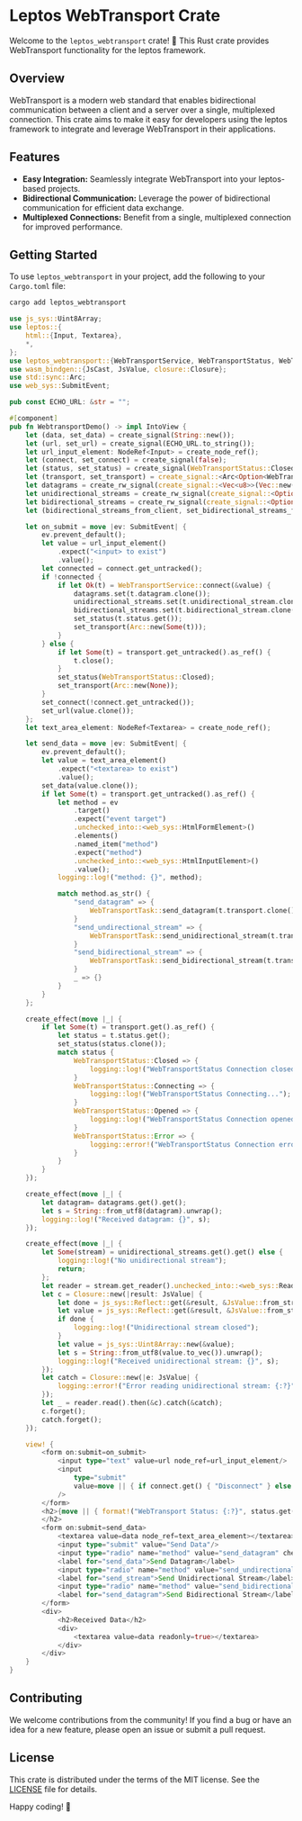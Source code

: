 # Leptos WebTransport Crate

Welcome to the `leptos_webtransport` crate! 🚀 This Rust crate provides WebTransport functionality for the leptos framework.

## Overview

WebTransport is a modern web standard that enables bidirectional communication between a client and a server over a single, multiplexed connection. This crate aims to make it easy for developers using the leptos framework to integrate and leverage WebTransport in their applications.

## Features

- **Easy Integration:** Seamlessly integrate WebTransport into your leptos-based projects.
- **Bidirectional Communication:** Leverage the power of bidirectional communication for efficient data exchange.
- **Multiplexed Connections:** Benefit from a single, multiplexed connection for improved performance.

## Getting Started

To use `leptos_webtransport` in your project, add the following to your `Cargo.toml` file:

```sh
cargo add leptos_webtransport
```

```rust
use js_sys::Uint8Array;
use leptos::{
    html::{Input, Textarea},
    *,
};
use leptos_webtransport::{WebTransportService, WebTransportStatus, WebTransportTask};
use wasm_bindgen::{JsCast, JsValue, closure::Closure};
use std::sync::Arc;
use web_sys::SubmitEvent;

pub const ECHO_URL: &str = "";

#[component]
pub fn WebtransportDemo() -> impl IntoView {
    let (data, set_data) = create_signal(String::new());
    let (url, set_url) = create_signal(ECHO_URL.to_string());
    let url_input_element: NodeRef<Input> = create_node_ref();
    let (connect, set_connect) = create_signal(false);
    let (status, set_status) = create_signal(WebTransportStatus::Closed);
    let (transport, set_transport) = create_signal::<Arc<Option<WebTransportTask>>>(Arc::new(None));
    let datagrams = create_rw_signal(create_signal::<Vec<u8>>(Vec::new()).0);
    let unidirectional_streams = create_rw_signal(create_signal::<Option<_>>(None).0);
    let bidirectional_streams = create_rw_signal(create_signal::<Option<_>>(None).0);
    let (bidirectional_streams_from_client, set_bidirectional_streams_from_client) = create_signal::<Vec<u8>>(Vec::new());

    let on_submit = move |ev: SubmitEvent| {
        ev.prevent_default();
        let value = url_input_element()
            .expect("<input> to exist")
            .value();
        let connected = connect.get_untracked();
        if !connected {
            if let Ok(t) = WebTransportService::connect(&value) {
                datagrams.set(t.datagram.clone());
                unidirectional_streams.set(t.unidirectional_stream.clone());
                bidirectional_streams.set(t.bidirectional_stream.clone());
                set_status(t.status.get());
                set_transport(Arc::new(Some(t)));
            }
        } else {
            if let Some(t) = transport.get_untracked().as_ref() {
                t.close();
            }
            set_status(WebTransportStatus::Closed);
            set_transport(Arc::new(None));
        }
        set_connect(!connect.get_untracked());
        set_url(value.clone());
    };
    let text_area_element: NodeRef<Textarea> = create_node_ref();

    let send_data = move |ev: SubmitEvent| {
        ev.prevent_default();
        let value = text_area_element()
            .expect("<textarea> to exist")
            .value();
        set_data(value.clone());
        if let Some(t) = transport.get_untracked().as_ref() {
            let method = ev
                .target()
                .expect("event target")
                .unchecked_into::<web_sys::HtmlFormElement>()
                .elements()
                .named_item("method")
                .expect("method")
                .unchecked_into::<web_sys::HtmlInputElement>()
                .value();
            logging::log!("method: {}", method);

            match method.as_str() {
                "send_datagram" => {
                    WebTransportTask::send_datagram(t.transport.clone(), value.as_bytes().to_vec());
                }
                "send_undirectional_stream" => {
                    WebTransportTask::send_unidirectional_stream(t.transport.clone(), value.as_bytes().to_vec());
                }
                "send_bidirectional_stream" => {
                    WebTransportTask::send_bidirectional_stream(t.transport.clone(), value.as_bytes().to_vec(), set_bidirectional_streams_from_client.clone());
                }
                _ => {}
            }
        }
    };

    create_effect(move |_| {
        if let Some(t) = transport.get().as_ref() {
            let status = t.status.get();
            set_status(status.clone());
            match status {
                WebTransportStatus::Closed => {
                    logging::log!("WebTransportStatus Connection closed");
                }
                WebTransportStatus::Connecting => {
                    logging::log!("WebTransportStatus Connecting...");
                }
                WebTransportStatus::Opened => {
                    logging::log!("WebTransportStatus Connection opened");
                }
                WebTransportStatus::Error => {
                    logging::error!("WebTransportStatus Connection error");
                }
            }
        }
    });

    create_effect(move |_| {
        let datagram= datagrams.get().get();
        let s = String::from_utf8(datagram).unwrap();
        logging::log!("Received datagram: {}", s);
    });

    create_effect(move |_| {
        let Some(stream) = unidirectional_streams.get().get() else {
            logging::log!("No unidirectional stream");
            return;
        };
        let reader = stream.get_reader().unchecked_into::<web_sys::ReadableStreamDefaultReader>();
        let c = Closure::new(|result: JsValue| {
            let done = js_sys::Reflect::get(&result, &JsValue::from_str("done")).unwrap().as_bool().unwrap();
            let value = js_sys::Reflect::get(&result, &JsValue::from_str("value")).unwrap().unchecked_into::<Uint8Array>();
            if done {
                logging::log!("Unidirectional stream closed");
            }
            let value = js_sys::Uint8Array::new(&value);
            let s = String::from_utf8(value.to_vec()).unwrap();
            logging::log!("Received unidirectional stream: {}", s);
        });
        let catch = Closure::new(|e: JsValue| {
            logging::error!("Error reading unidirectional stream: {:?}", e);
        });
        let _ = reader.read().then(&c).catch(&catch);
        c.forget();
        catch.forget();
    });

    view! {
        <form on:submit=on_submit>
            <input type="text" value=url node_ref=url_input_element/>
            <input
                type="submit"
                value=move || { if connect.get() { "Disconnect" } else { "Connect" } }
            />
        </form>
        <h2>{move || { format!("WebTransport Status: {:?}", status.get()) }}
        </h2>
        <form on:submit=send_data>
            <textarea value=data node_ref=text_area_element></textarea>
            <input type="submit" value="Send Data"/>
            <input type="radio" name="method" value="send_datagram" checked=true/>
            <label for="send_data">Send Datagram</label>
            <input type="radio" name="method" value="send_undirectional_stream"/>
            <label for="send_stream">Send Unidirectional Stream</label>
            <input type="radio" name="method" value="send_bidirectional_stream"/>
            <label for="send_datagram">Send Bidirectional Stream</label>
        </form>
        <div>
            <h2>Received Data</h2>
            <div>
                <textarea value=data readonly=true></textarea>
            </div>
        </div>
    }
}
```

## Contributing

We welcome contributions from the community! If you find a bug or have an idea for a new feature, please open an issue or submit a pull request.

## License

This crate is distributed under the terms of the MIT license. See the [LICENSE](LICENSE) file for details.

Happy coding! 🦀
